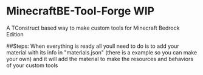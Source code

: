 # MinecraftBE-Tool-Forge WIP
A TConstruct based way to make custom tools for Minecraft Bedrock Edition

##Steps:
When everything is ready all youll need to do is to add your material with its info in "materials.json" (there is a example so you can make your own) and it will add the material to make the resources and behaviors of your custom tools
